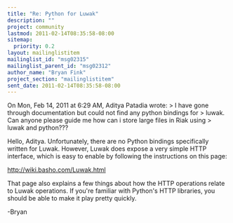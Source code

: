 ```yaml
---
title: "Re: Python for Luwak"
description: ""
project: community
lastmod: 2011-02-14T08:35:58-08:00
sitemap:
  priority: 0.2
layout: mailinglistitem
mailinglist_id: "msg02315"
mailinglist_parent_id: "msg02312"
author_name: "Bryan Fink"
project_section: "mailinglistitem"
sent_date: 2011-02-14T08:35:58-08:00
---
```



On Mon, Feb 14, 2011 at 6:29 AM, Aditya Patadia  wrote:
&gt; I have gone through documentation but could not find any python bindings for
&gt; luwak. Can anyone please guide me how can i store large files in Riak using
&gt; luwak and python???

Hello, Aditya. Unfortunately, there are no Python bindings
specifically written for Luwak. However, Luwak does expose a very
simple HTTP interface, which is easy to enable by following the
instructions on this page:

 http://wiki.basho.com/Luwak.html

That page also explains a few things about how the HTTP operations
relate to Luwak operations. If you're familiar with Python's HTTP
libraries, you should be able to make it play pretty quickly.

-Bryan

